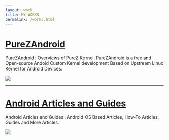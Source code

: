 ```yaml
---
layout: work
title: MY WORKS
permalink: /works.html
---
```


# [PureZAndroid](https://purezandroid.github.io/blog/2018/08/17/purezandroid.html)
PureZAndroid : Overviews of PureZ Kernel. PureZAndroid is a free and Open-source Andoid Custom Kernel development Based on Upstream Linux Kernel for Android Devices.

<img src="https://s20.postimg.cc/vpbav0vq5/Pure_Z-_Logo.png" />

----

# [Android Articles and Guides](https://github.com/zawzaww/android-articles/blob/android/README.md)
Android Articles and Guides : Android OS Based Articles, How-To Articles, Guides and More Articles.

<img src="https://s20.postimg.cc/9xg18kirx/android-logo.jpg" />

